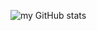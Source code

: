 ![my GitHub stats](https://github-readme-stats.vercel.app/api?username=Faked2378&show_icons=true&theme=radical)
